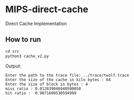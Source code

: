 # MIPS-direct-cache
Direct Cache Implementation

## How to run
```python
cd src
python3 cache_v2.py
```

Output:
```
Enter the path to the trace file: ../trace/twolf.trace
Enter the size of the cache in kilo bytes : 64
Enter the size of block in bytes : 4
miss ratio : 0.012839046940500058
hit ratio :  0.9871609530594999
```
